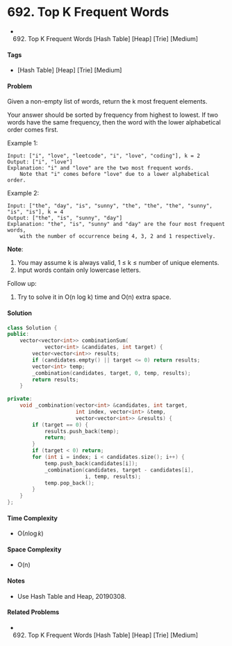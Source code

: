 # 692. Top K Frequent Words
- 692. Top K Frequent Words [Hash Table] [Heap] [Trie] [Medium]

#### Tags
- [Hash Table] [Heap] [Trie] [Medium]

#### Problem
Given a non-empty list of words, return the k most frequent elements.

Your answer should be sorted by frequency from highest to lowest. If two words have the same frequency, then the word with the lower alphabetical order comes first.

Example 1:

    Input: ["i", "love", "leetcode", "i", "love", "coding"], k = 2
    Output: ["i", "love"]
    Explanation: "i" and "love" are the two most frequent words.
        Note that "i" comes before "love" due to a lower alphabetical order.

Example 2:

    Input: ["the", "day", "is", "sunny", "the", "the", "the", "sunny", "is", "is"], k = 4
    Output: ["the", "is", "sunny", "day"]
    Explanation: "the", "is", "sunny" and "day" are the four most frequent words,
        with the number of occurrence being 4, 3, 2 and 1 respectively.

**Note**:

1. You may assume k is always valid, 1 ≤ k ≤ number of unique elements.
2. Input words contain only lowercase letters.

Follow up:

1. Try to solve it in O(n log k) time and O(n) extra space.

#### Solution
``` C++
class Solution {
public:
    vector<vector<int>> combinationSum(
            vector<int> &candidates, int target) {
        vector<vector<int>> results;
        if (candidates.empty() || target <= 0) return results;
        vector<int> temp;
        _combination(candidates, target, 0, temp, results);
        return results;
    }
    
private:
    void _combination(vector<int> &candidates, int target, 
                      int index, vector<int> &temp, 
                      vector<vector<int>> &results) {
        if (target == 0) {
            results.push_back(temp);
            return;
        }
        if (target < 0) return;
        for (int i = index; i < candidates.size(); i++) {
            temp.push_back(candidates[i]);
            _combination(candidates, target - candidates[i], 
                         i, temp, results);
            temp.pop_back();
        }
    }
};
```

#### Time Complexity
- O($n \log k$)

#### Space Complexity
- O(n)

#### Notes
- Use Hash Table and Heap, 20190308.

#### Related Problems
- 692. Top K Frequent Words [Hash Table] [Heap] [Trie] [Medium]

